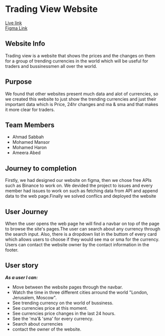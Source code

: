 # Trading View Website
<a href="https://gsg-g10.github.io/Trading-View---team-4/">Live link</a> <br>
<a href="https://www.figma.com/file/LMLzCgAZLhZD3XnLKNPnK6/Untitled?node-id=0%3A1">Figma Link</a>
## Website Info
Trading view is a website that shows the prices and the changes on them for a group of trending currencies in the world which will be useful for traders and bussinessmen all over the world.
## Purpose
We found that other websites present much data and alot of currencies, so we created this website to just show the trending currencies and just their important data which is Price, 24hr changes and ma & sma and that makes it more clear for traders.
## Team Members
* Ahmad Sabbah
* Mohamed Mansor
* Mohamed Haron
* Ameera Abed
## Journey to completion
Firstly, we had designed our website on figma, then we chose free APIs such as Binance to work on. We devided the project to issues and every member had issues to work on such as fetching data from API and append data to the web page.Finally we solved conflics and deployed the website 
## User Journey
When the user opens the web page he will find a navbar on top of the page to browse the site's pages.The user can search about any currency through the search input. Also, there is a dropdown list in the buttom of every card which allows users to choose if they would see ma or sma for the currency. Users can contact the website owner by the contact information in the footer.
## User story
 ***As a user I can:***
* Move between the website pages through the navbar. 
* Watch the time in three different cities arround the world "London, Jerusalem, Moscow".
* See trending currency on the world of bussiness.
* See currencies price at this moment.
* See currencies price changes in the last 24 hours.
* See the 'ma'& 'sma' for every currency.
* Search about currencies 
* contact the owner of the website.